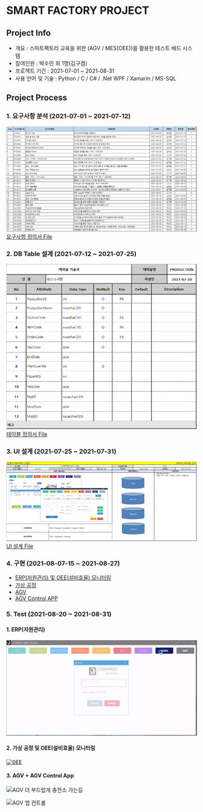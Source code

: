 # SMART FACTORY PROJECT

## Project Info

* 개요 : 스마트팩토리 교육을 위한 (AGV / MES(OEE))를 활용한 테스트 배드 시스템
* 참여인원 : 박수민 외 1명(김구겸)
* 프로젝트 기간 : 2021-07-01 ~ 2021-08-31
* 사용 언어 및 기술 : Python / C / C# / .Net WPF / Xamarin / MS-SQL

## Project Process

### 1. 요구사항 분석 (2021-07-01 ~ 2021-07-12)
<kbd>[![요구사항](/Capture/요구사항.PNG "요구사항")](https://github.com/kg4543/TeamProject_SmartFac/blob/main/%EC%B0%B8%EA%B3%A0%20%EA%B8%B0%EC%88%A0%EC%84%9C/%EC%9A%94%EA%B5%AC%EC%82%AC%ED%95%AD_%EC%A0%95%EC%9D%98%EC%84%9C.xlsx)</kbd> </br>
[요구사항 정의서 File](https://github.com/kg4543/TeamProject_SmartFac/blob/main/%EC%B0%B8%EA%B3%A0%20%EA%B8%B0%EC%88%A0%EC%84%9C/%EC%9A%94%EA%B5%AC%EC%82%AC%ED%95%AD_%EC%A0%95%EC%9D%98%EC%84%9C.xlsx)

### 2. DB Table 설계 (2021-07-12 ~ 2021-07-25)
<kbd>[![테이블기술서](/Capture/테이블기술서.PNG "테이블기술서")](https://github.com/kg4543/TeamProject_SmartFac/blob/main/%EC%B0%B8%EA%B3%A0%20%EA%B8%B0%EC%88%A0%EC%84%9C/%ED%85%8C%EC%9D%B4%EB%B8%94_%EA%B8%B0%EC%88%A0%EC%84%9C_V1.0.xlsx)</kbd> </br>
[테이블 정의서 File](https://github.com/kg4543/TeamProject_SmartFac/blob/main/%EC%B0%B8%EA%B3%A0%20%EA%B8%B0%EC%88%A0%EC%84%9C/%ED%85%8C%EC%9D%B4%EB%B8%94_%EA%B8%B0%EC%88%A0%EC%84%9C_V1.0.xlsx)

### 3. UI 설계 (2021-07-25 ~ 2021-07-31)
<kbd>[![UI 설계](/Capture/UI설계.PNG "UI 설계")](https://github.com/kg4543/TeamProject_SmartFac/tree/main/%EC%B0%B8%EA%B3%A0%20%EA%B8%B0%EC%88%A0%EC%84%9C)</kbd> </br>
[UI 설계 File](https://github.com/kg4543/TeamProject_SmartFac/blob/main/%EC%B0%B8%EA%B3%A0%20%EA%B8%B0%EC%88%A0%EC%84%9C/UI%EC%84%A4%EA%B3%84%EC%84%9C.xlsx)

### 4. 구현 (2021-08-07-15 ~ 2021-08-27)
* [ERP(자원관리) 및 OEE(설비효율) 모니터링](https://github.com/kg4543/TeamProject_SmartFac/tree/main/ERPAPP)
* [가상 공정](https://github.com/kg4543/TeamProject_SmartFac/tree/main/Raspberry) 
* [AGV](https://github.com/kg4543/TeamProject_SmartFac/tree/main/AGV)
* [AGV Control APP](https://github.com/kg4543/TeamProject_SmartFac/tree/main/AGV/Control/AGVControl)

### 5. Test (2021-08-20 ~ 2021-08-31)

#### 1. ERP(자원관리) 
<kbd>[![ERP](/Capture/ERP.gif "ERP")](https://github.com/kg4543/MiniProject_ERP/tree/main/ERPAPP/ERPAPP)</kbd> </br>

#### 2. 가상 공정 및 OEE(설비효율) 모니터링
<kbd>[![OEE](/Capture/OEEMonitoring.gif "OEE")](https://github.com/kg4543/TeamProject_SmartFac/blob/main/Raspberry/Total.py)</kbd> </br>

#### 3. AGV + AGV Control App
![AGV 더 부드럽게 충전소 가는길](https://user-images.githubusercontent.com/77951853/131206414-c7bbbb09-a3c9-466a-b0c3-28348c5bb1d8.gif)

![AGV 앱 컨트롤](https://user-images.githubusercontent.com/77951853/131239649-e6ded256-ae78-4acf-ba7e-3e8ab1263149.gif)

